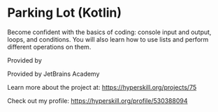 # Parking Lot (Kotlin)

Become confident with the basics of coding: console input and output, loops, and conditions. You will also learn how to use lists and perform different operations on them.

Provided by

Provided by JetBrains Academy

Learn more about the project at:
https://hyperskill.org/projects/75

Check out my profile: https://hyperskill.org/profile/530388094
